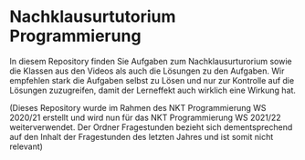 # Nachklausurtutorium Programmierung

In diesem Repository finden Sie Aufgaben zum Nachklausurturorium sowie die Klassen aus den Videos als auch die Lösungen zu den Aufgaben.
Wir empfehlen stark die Aufgaben selbst zu Lösen und nur zur Kontrolle auf die Lösungen zuzugreifen, damit der Lerneffekt auch wirklich eine Wirkung hat.

(Dieses Repository wurde im Rahmen des NKT Programmierung WS 2020/21 erstellt und wird nun für das NKT Programmierung WS 2021/22 weiterverwendet. Der Ordner Fragestunden bezieht sich dementsprechend auf den Inhalt der Fragestunden des letzten Jahres und ist somit nicht relevant)

